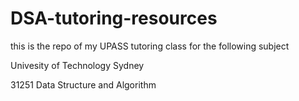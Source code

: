# DSA-tutoring-resources
this is the repo of my UPASS tutoring class for the following subject

Univesity of Technology Sydney

31251 Data Structure and Algorithm
